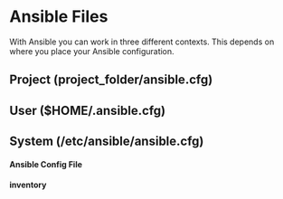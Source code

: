 
# Ansible Files
With Ansible you can work in three different contexts.
This depends on where you place your Ansible configuration.

## Project (project_folder/ansible.cfg)
## User ($HOME/.ansible.cfg)
## System (/etc/ansible/ansible.cfg)


#### Ansible Config File

#### inventory



<!--stackedit_data:
eyJoaXN0b3J5IjpbMjAyODE5MjI0NF19
-->